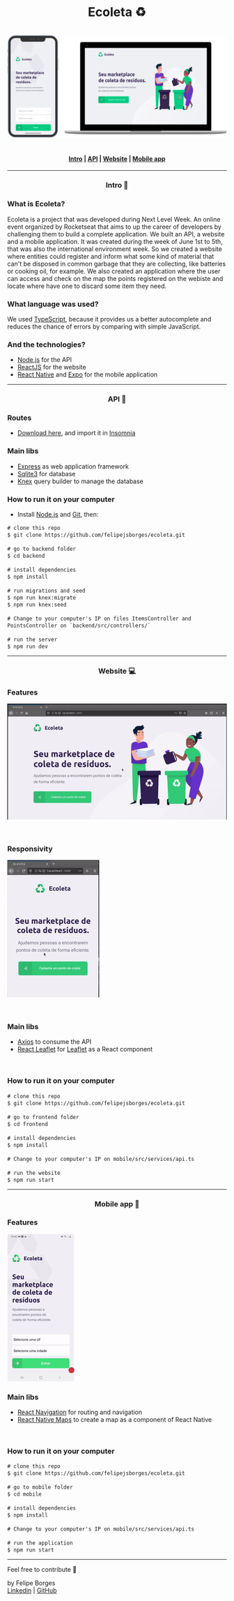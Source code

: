 <div align="center">
	<h1>Ecoleta ♻️</h1>
	<br>
	<img src="/.github/introimg.png" alt="Intro" style="max-width:100%"/>
</div>

<br>

<h4 align="center">
	<a href="#intro-">Intro</a>	|    
	<a href="#api-">API</a>		|    
	<a href="#website-">Website</a>		|    
	<a href="#mobile-app-">Mobile app</a>
</h4>

<hr>

<div align="center">
	<h3>Intro 🚪</h3>
</div>

<h3>What is Ecoleta?</h3>

<p>	Ecoleta is a project that was developed during Next Level Week. An online event organized by Rocketseat that aims to up the career of developers by challenging them to build a complete application. We built an API, a website and a mobile application. It was created during the week of June 1st to 5th, that was also the international environment week. So we created a website where entities could register and inform what some kind of material that can't be disposed in common garbage that they are collecting, like batteries or cooking oil, for example. We also created an application where the user can access and check on the map the points registered on the webiste and locate where have one to discard some item they need. </p>

<h3>What language was used?</h3>

We used [TypeScript](https://www.typescriptlang.org/docs/home.html), because it provides us a better autocomplete and reduces the chance of errors by comparing with simple JavaScript.

<h3>And the technologies?</h3>

- [Node.js](https://nodejs.org/en/docs/) for the API
- [ReactJS](https://reactjs.org/docs/getting-started.html) for the website
- [React Native](https://reactnative.dev/docs/getting-started) and [Expo](https://docs.expo.io/) for the mobile application

<hr>

<div align="center">
	<h3>API 📡</h3>
</div>

<h3>Routes</h3>

- [Download here](https://drive.google.com/file/d/1zpwo4oeFFc7hIjl6sJ_3sssnO63IPDjs/view?usp=sharing), and import it in [Insomnia](https://insomnia.rest/)

<h3>Main libs</h3>

- [Express](https://expressjs.com/) as web application framework
- [Sqlite3](https://www.sqlite.org/docs.html) for database
- [Knex](http://knexjs.org/) query builder to manage the database

<h3>How to run it on your computer</h3>

- Install [Node.js](https://nodejs.org/en/download/) and [Git](https://git-scm.com/book/en/v2/Getting-Started-Installing-Git), then:

```
# clone this repo
$ git clone https://github.com/felipejsborges/ecoleta.git

# go to backend folder
$ cd backend

# install dependencies
$ npm install

# run migrations and seed
$ npm run knex:migrate
$ npm run knex:seed

# Change to your computer's IP on files ItemsController and PointsController on `backend/src/controllers/`

# run the server
$ npm run dev
```
<hr>

<div align="center">
	<h3>Website 💻</h3>
</div>

<h3>Features</h3>

![Creating point](/.github/website.gif)

<br>

<h3>Responsivity</h3>

![Responsivity](/.github/responsive.gif)

<br>

<h3>Main libs</h3>
 
- [Axios](https://github.com/axios/axios) to consume the API
- [React Leaflet](https://react-leaflet.js.org/docs/en/intro) for [Leaflet](https://leafletjs.com/reference-1.6.0.html) as a React component

<br>

<h3>How to run it on your computer</h3>
 
```
# clone this repo
$ git clone https://github.com/felipejsborges/ecoleta.git

# go to frontend folder
$ cd frontend

# install dependencies
$ npm install

# Change to your computer's IP on mobile/src/services/api.ts

# run the website
$ npm run start
```
<hr>

<div align="center">
	<h3>Mobile app 📱</h3>
</div>

<h3>Features</h3>

![Mobile](/.github/mobile.gif)
<br>

<h3>Main libs</h3>

- [React Navigation](https://reactnavigation.org/docs/getting-started/) for routing and navigation
- [React Native Maps](https://github.com/react-native-community/react-native-maps) to create a map as a component of React Native

<br>

<h3>How to run it on your computer</h3>

```
# clone this repo
$ git clone https://github.com/felipejsborges/ecoleta.git

# go to mobile folder
$ cd mobile

# install dependencies
$ npm install

# Change to your computer's IP on mobile/src/services/api.ts

# run the application
$ npm run start
```

<hr>

<span>Feel free to contribute 💪</span>

by Felipe Borges<br>
[Linkedin](https://www.linkedin.com/in/felipejsborges) | [GitHub](https://github.com/felipejsborges)
